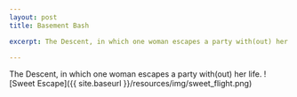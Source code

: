 ```yaml
---
layout: post
title: Basement Bash

excerpt: The Descent, in which one woman escapes a party with(out) her life.

---
```


The Descent, in which one woman escapes a party with(out) her life.
![Sweet Escape]({{ site.baseurl }}/resources/img/sweet_flight.png)
